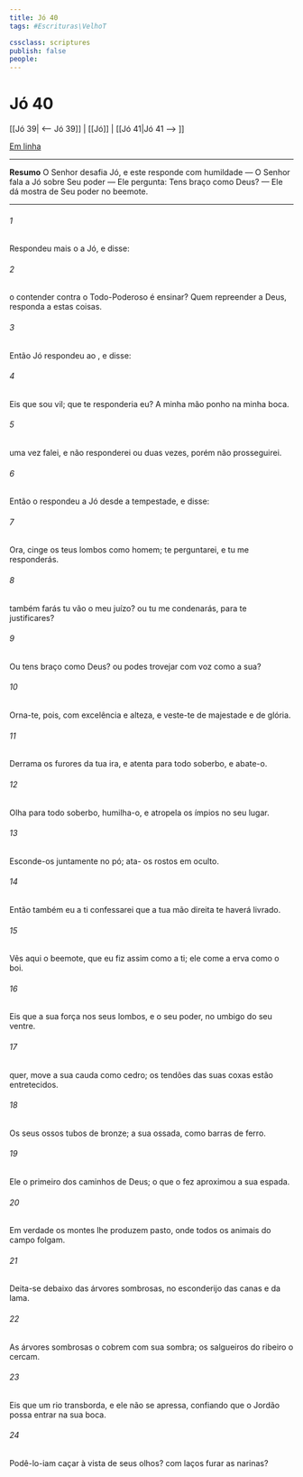 ```yaml
---
title: Jó 40
tags: #Escrituras\VelhoT

cssclass: scriptures
publish: false
people:
---
```


# Jó 40
[[Jó 39| <-- Jó 39]] | [[Jó]] | [[Jó 41|Jó 41 --> ]]

[Em linha](https://churchofjesuschrist.org/study/scriptures/ot/job/40?lang=por)

---
__Resumo__
O Senhor desafia Jó, e este responde com humildade — O Senhor fala a Jó sobre Seu poder — Ele pergunta: Tens braço como Deus? — Ele dá mostra de Seu poder no beemote.

---
###### 1 
Respondeu mais o  a Jó, e disse:

###### 2 
 o contender contra o Todo-Poderoso é ensinar? Quem  repreender a Deus, responda a estas coisas.

###### 3 
Então Jó respondeu ao , e disse:

###### 4 
Eis que sou vil; que te responderia eu? A minha mão ponho na minha boca.

###### 5 
 uma vez falei, e não responderei  ou  duas vezes, porém não prosseguirei.

###### 6 
Então o  respondeu a Jó desde a tempestade, e disse:

###### 7 
Ora,  cinge os teus lombos como homem;  te perguntarei, e tu me responderás.

###### 8 
 também farás tu vão o meu juízo? ou tu me condenarás, para te justificares?

###### 9 
Ou tens braço como Deus? ou podes trovejar com voz como a sua?

###### 10 
Orna-te, pois, com excelência e alteza, e veste-te de majestade e de glória.

###### 11 
Derrama os furores da tua ira, e atenta para todo soberbo, e abate-o.

###### 12 
Olha para todo soberbo,  humilha-o, e atropela os ímpios no seu lugar.

###### 13 
Esconde-os juntamente no pó; ata- os rostos em oculto.

###### 14 
Então também eu a ti confessarei que a tua mão direita te haverá livrado.

###### 15 
Vês aqui o beemote, que eu fiz assim como a ti; ele come a erva como o boi.

###### 16 
Eis que a sua força  nos seus lombos, e o seu poder, no umbigo do seu ventre.

###### 17 
 quer, move a sua cauda como cedro; os tendões das suas coxas estão entretecidos.

###### 18 
Os seus ossos  tubos de bronze; a sua ossada, como barras de ferro.

###### 19 
Ele  o primeiro dos caminhos de Deus; o que o fez  aproximou a sua espada.

###### 20 
Em verdade os montes lhe produzem pasto, onde todos os animais do campo folgam.

###### 21 
Deita-se debaixo das árvores sombrosas, no esconderijo das canas e da lama.

###### 22 
As árvores sombrosas o cobrem com sua sombra; os salgueiros do ribeiro o cercam.

###### 23 
Eis que um rio transborda, e ele não se apressa, confiando que o Jordão possa entrar na sua boca.

###### 24 
Podê-lo-iam  caçar à vista de seus olhos?  com laços  furar as narinas?

